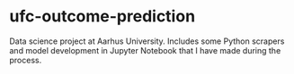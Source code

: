 # ufc-outcome-prediction
Data science project at Aarhus University. Includes some Python scrapers and model development in Jupyter Notebook that I have made during the process.
